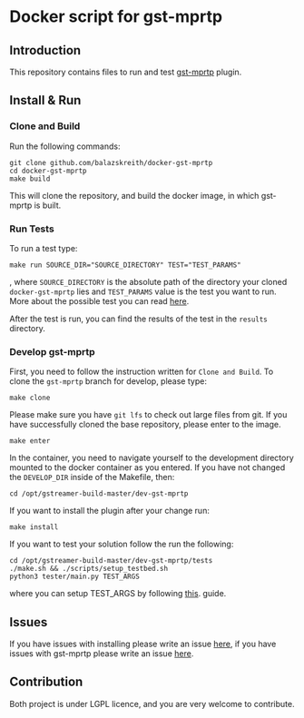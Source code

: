 # Docker script for gst-mprtp

## Introduction

This repository contains files to run and test [gst-mprtp](https://github.com/balazskreith/gst-mprtp) plugin.


## Install & Run

### Clone and Build

Run the following commands:

```shell script
git clone github.com/balazskreith/docker-gst-mprtp
cd docker-gst-mprtp
make build
``` 

This will clone the repository, and build the docker image, in which gst-mprtp is built.

### Run Tests

To run a test type:

```shell script
make run SOURCE_DIR="SOURCE_DIRECTORY" TEST="TEST_PARAMS"
``` 

, where `SOURCE_DIRECTORY` is the absolute path of the directory your cloned 
`docker-gst-mprtp` lies and `TEST_PARAMS` value is the test you  want to run.
 More about the possible test you can read [here](https://github.com/balazskreith/gst-mprtp/tree/master/tests).

After the test is run, you can find the results of the test in the `results` directory.

### Develop gst-mprtp

First, you need to follow the instruction written for `Clone and Build`.
To clone the `gst-mprtp` branch for develop, please type:

```shell script
make clone 
``` 
Please make sure you have `git lfs` to check out large files from git.
If you have successfully cloned the base repository, please enter to the image.

```shell script
make enter 
``` 

In the container, you need to navigate yourself to the development directory 
mounted to the docker container as you entered. If you have not changed the 
`DEVELOP_DIR` inside of the Makefile, then:

```shell script
cd /opt/gstreamer-build-master/dev-gst-mprtp
```

If you want to install the plugin after your change run:

```shell script
make install
```

If you want to test your solution follow the run the following:

```shell script
cd /opt/gstreamer-build-master/dev-gst-mprtp/tests  
./make.sh && ./scripts/setup_testbed.sh
python3 tester/main.py TEST_ARGS
```

where you can setup TEST_ARGS by following [this](https://github.com/balazskreith/gst-mprtp/tree/master/tests). guide.

## Issues

If you have issues with installing please write an issue [here](https://github.com/balazskreith/docker-gst-mprtp/issues), 
if you have issues with gst-mprtp please write an issue [here](https://github.com/balazskreith/gst-mprtp/issues/).

## Contribution

Both project is under LGPL licence, and you are very welcome to contribute.


